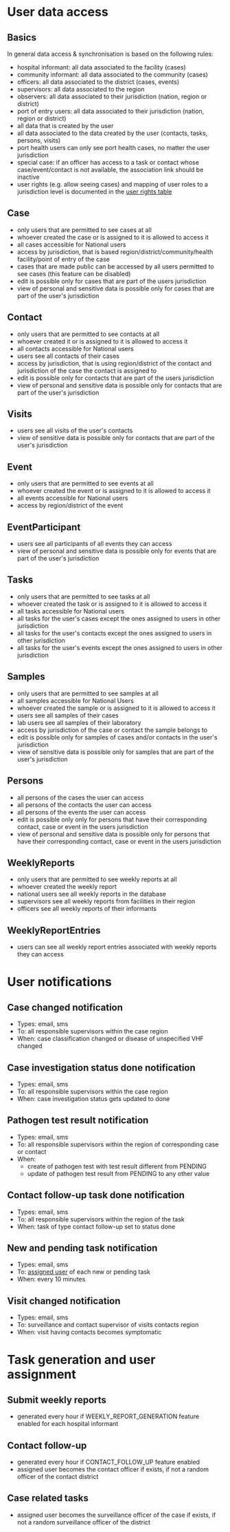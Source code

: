 # User data access

## Basics
In general data access & synchronisation is based on the following rules:

* hospital informant: all data associated to the facility (cases)
* community informant: all data associated to the community (cases)
* officers: all data associated to the district (cases, events)
* supervisors: all data associated to the region
* observers: all data associated to their jurisdiction (nation, region or district)
* port of entry users: all data associated to their jurisdiction (nation, region or district)
* all data that is created by the user
* all data associated to the data created by the user (contacts, tasks, persons, visits)
* port health users can only see port health cases, no matter the user jurisdiction
* special case: if an officer has access to a task or contact whose case/event/contact is not available, the association link should be inactive
* user rights (e.g. allow seeing cases) and mapping of user roles to a jurisdiction level is documented in the [user rights table](https://github.com/hzi-braunschweig/SORMAS-Project/tree/development/sormas-api/src/main/resources/doc/SORMAS_User_Rights.xlsx)

## Case
* only users that are permitted to see cases at all
* whoever created the case or is assigned to it is allowed to access it
* all cases accessible for National users
* access by jurisdiction, that is based region/district/community/health facility/point of entry of the case
* cases that are made public can be accessed by all users permitted to see cases (this feature can be disabled)
* edit is possible only for cases that are part of the users jurisdiction
* view of personal and sensitive data is possible only for cases that are part of the user's jurisdiction

## Contact
* only users that are permitted to see contacts at all
* whoever created it or is assigned to it is allowed to access it
* all contacts accessible for National users
* users see all contacts of their cases
* access by jurisdiction, that is using region/district of the contact and jurisdiction of the case the contact is assigned to
* edit is possible only for contacts that are part of the users jurisdiction
* view of personal and sensitive data is possible only for contacts that are part of the user's jurisdiction

## Visits
* users see all visits of the user's contacts
* view of sensitive data is possible only for contacts that are part of the user's jurisdiction

## Event
* only users that are permitted to see events at all
* whoever created the event or is assigned to it is allowed to access it
* all events accessible for National users
* access by region/district of the event

## EventParticipant
* users see all participants of all events they can access
* view of personal and sensitive data is possible only for events that are part of the user's jurisdiction

## Tasks
* only users that are permitted to see tasks at all
* whoever created the task or is assigned to it is allowed to access it
* all tasks accessible for National users
* all tasks for the user's cases except the ones assigned to users in other jurisdiction
* all tasks for the user's contacts except the ones assigned to users in other jurisdiction
* all tasks for the user's events except the ones assigned to users in other jurisdiction
 
## Samples
* only users that are permitted to see samples at all
* all samples accessible for National Users
* whoever created the sample or is assigned to it is allowed to access it
* users see all samples of their cases
* lab users see all samples of their laboratory
* access by jurisdiction of the case or contact the sample belongs to
* edit is possible only for samples of cases and/or contacts in the user's jurisdiction
* view of sensitive data is possible only for samples that are part of the user's jurisdiction

## Persons
* all persons of the cases the user can access
* all persons of the contacts the user can access
* all persons of the events the user can access
* edit is possible only only for persons that have their corresponding contact, case or event in the users jurisdiction
* view of personal and sensitive data is possible only for persons that have their corresponding contact, case or event in the users jurisdiction

## WeeklyReports
* only users that are permitted to see weekly reports at all
* whoever created the weekly report
* national users see all weekly reports in the database
* supervisors see all weekly reports from facilities in their region
* officers see all weekly reports of their informants

## WeeklyReportEntries
* users can see all weekly report entries associated with weekly reports they can access

# User notifications

## Case changed notification
* Types: email, sms
* To: all responsible supervisors within the case region
* When: case classification changed or disease of unspecified VHF changed

## Case investigation status done notification
* Types: email, sms
* To: all responsible supervisors within the case region
* When: case investigation status gets updated to done

## Pathogen test result notification
* Types: email, sms
* To: all responsible supervisors within the region of corresponding case or contact
* When: 
    * create of pathogen test with test result different from PENDING
    * update of pathogen test result from PENDING to any other value
    
## Contact follow-up task done notification
* Types: email, sms
* To: all responsible supervisors within the region of the task
* When: task of type contact follow-up set to status done

## New and pending task notification
* Types: email, sms
* To: [assigned user](#task-generation-and-user-assignment) of each new or pending task
* When: every 10 minutes 

## Visit changed notification
* Types: email, sms
* To: surveillance and contact supervisor of visits contacts region
* When: visit having contacts becomes symptomatic

# Task generation and user assignment

## Submit weekly reports
* generated every hour if WEEKLY_REPORT_GENERATION feature enabled for each hospital informant

## Contact follow-up
* generated every hour if CONTACT_FOLLOW_UP feature enabled 
* assigned user becomes the contact officer if exists, if not a random officer of the contact district

## Case related tasks
* assigned user becomes the surveillance officer of the case if exists, if not a random surveillance officer of the district


